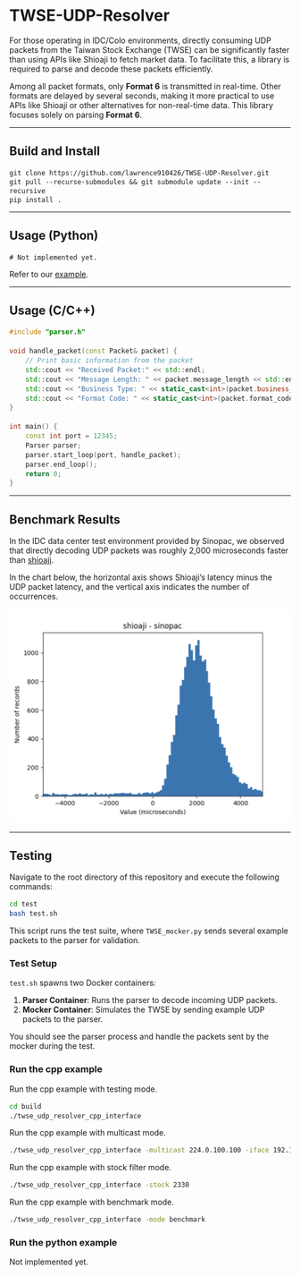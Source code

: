 # TWSE-UDP-Resolver

For those operating in IDC/Colo environments, directly consuming UDP packets from the Taiwan Stock Exchange (TWSE) can be significantly faster than using APIs like Shioaji to fetch market data. To facilitate this, a library is required to parse and decode these packets efficiently.

Among all packet formats, only **Format 6** is transmitted in real-time. Other formats are delayed by several seconds, making it more practical to use APIs like Shioaji or other alternatives for non-real-time data. This library focuses solely on parsing **Format 6**.

---

## Build and Install
```
git clone https://github.com/lawrence910426/TWSE-UDP-Resolver.git
git pull --recurse-submodules && git submodule update --init --recursive
pip install .
```

---

## Usage (Python)
```
# Not implemented yet.
```

Refer to our [example]().

---

## Usage (C/C++)

```cpp
#include "parser.h"

void handle_packet(const Packet& packet) {
    // Print basic information from the packet
    std::cout << "Received Packet:" << std::endl;
    std::cout << "Message Length: " << packet.message_length << std::endl;
    std::cout << "Business Type: " << static_cast<int>(packet.business_type) << std::endl;
    std::cout << "Format Code: " << static_cast<int>(packet.format_code) << std::endl;
}

int main() {
    const int port = 12345;
    Parser parser;
    parser.start_loop(port, handle_packet);
    parser.end_loop();
    return 0;
}
```

---

## Benchmark Results

In the IDC data center test environment provided by Sinopac, we observed that directly decoding UDP packets was roughly 2,000 microseconds faster than [shioaji](https://sinotrade.github.io/zh_TW/).

In the chart below, the horizontal axis shows Shioaji’s latency minus the UDP packet latency, and the vertical axis indicates the number of occurrences.

![](./images/benchmark_vm.png)

---

## Testing

Navigate to the root directory of this repository and execute the following commands:

```bash
cd test
bash test.sh
```

This script runs the test suite, where `TWSE_mocker.py` sends several example packets to the parser for validation.

### Test Setup

`test.sh` spawns two Docker containers:
1. **Parser Container**: Runs the parser to decode incoming UDP packets.
2. **Mocker Container**: Simulates the TWSE by sending example UDP packets to the parser.

You should see the parser process and handle the packets sent by the mocker during the test.

### Run the cpp example

Run the cpp example with testing mode.

```bash
cd build
./twse_udp_resolver_cpp_interface
```

Run the cpp example with multicast mode.

```bash
./twse_udp_resolver_cpp_interface -multicast 224.0.100.100 -iface 192.168.205.30
```

Run the cpp example with stock filter mode.

```bash
./twse_udp_resolver_cpp_interface -stock 2330
```

Run the cpp example with benchmark mode.

```bash
./twse_udp_resolver_cpp_interface -mode benchmark
```

### Run the python example

Not implemented yet.
